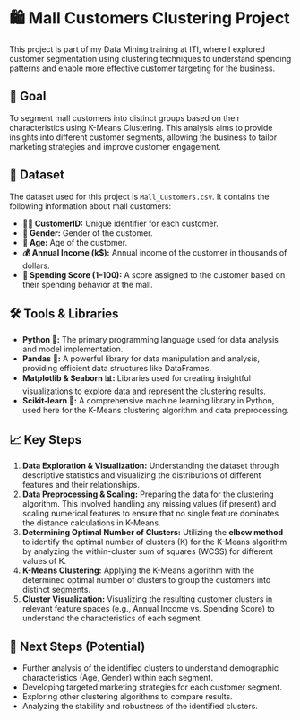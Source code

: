 # 🛍️ Mall Customers Clustering Project

This project is part of my Data Mining training at ITI, where I explored customer segmentation using clustering techniques to understand spending patterns and enable more effective customer targeting for the business.

## 🎯 Goal

To segment mall customers into distinct groups based on their characteristics using K-Means Clustering. This analysis aims to provide insights into different customer segments, allowing the business to tailor marketing strategies and improve customer engagement.

## 💾 Dataset

The dataset used for this project is `Mall_Customers.csv`. It contains the following information about mall customers:

* **🧑‍💼 CustomerID:** Unique identifier for each customer.
* **🧍 Gender:** Gender of the customer.
* **🎂 Age:** Age of the customer.
* **💰 Annual Income (k$):** Annual income of the customer in thousands of dollars.
* **🛒 Spending Score (1–100):** A score assigned to the customer based on their spending behavior at the mall.

## 🛠️ Tools & Libraries

* **Python 🐍:** The primary programming language used for data analysis and model implementation.
* **Pandas 🧾:** A powerful library for data manipulation and analysis, providing efficient data structures like DataFrames.
* **Matplotlib & Seaborn 📊:** Libraries used for creating insightful visualizations to explore data and represent the clustering results.
* **Scikit-learn 🤖:** A comprehensive machine learning library in Python, used here for the K-Means clustering algorithm and data preprocessing.

## 📈 Key Steps

1.  **Data Exploration & Visualization:** Understanding the dataset through descriptive statistics and visualizing the distributions of different features and their relationships.
2.  **Data Preprocessing & Scaling:** Preparing the data for the clustering algorithm. This involved handling any missing values (if present) and scaling numerical features to ensure that no single feature dominates the distance calculations in K-Means.
3.  **Determining Optimal Number of Clusters:** Utilizing the **elbow method** to identify the optimal number of clusters (K) for the K-Means algorithm by analyzing the within-cluster sum of squares (WCSS) for different values of K.
4.  **K-Means Clustering:** Applying the K-Means algorithm with the determined optimal number of clusters to group the customers into distinct segments.
5.  **Cluster Visualization:** Visualizing the resulting customer clusters in relevant feature spaces (e.g., Annual Income vs. Spending Score) to understand the characteristics of each segment.


## 🚀 Next Steps (Potential)

* Further analysis of the identified clusters to understand demographic characteristics (Age, Gender) within each segment.
* Developing targeted marketing strategies for each customer segment.
* Exploring other clustering algorithms to compare results.
* Analyzing the stability and robustness of the identified clusters.
